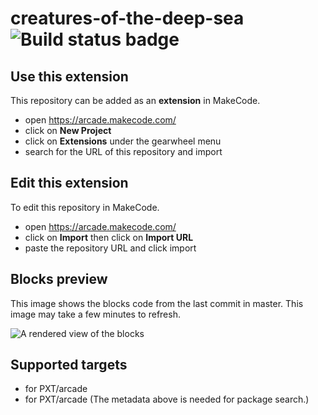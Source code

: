 # creatures-of-the-deep-sea ![Build status badge](https://github.com/nassir2011/creatures-of-the-deep-sea/workflows/MakeCode/badge.svg)



## Use this extension

This repository can be added as an **extension** in MakeCode.

* open https://arcade.makecode.com/
* click on **New Project**
* click on **Extensions** under the gearwheel menu
* search for the URL of this repository and import

## Edit this extension

To edit this repository in MakeCode.

* open https://arcade.makecode.com/
* click on **Import** then click on **Import URL**
* paste the repository URL and click import

## Blocks preview

This image shows the blocks code from the last commit in master.
This image may take a few minutes to refresh.

![A rendered view of the blocks](https://github.com/nassir2011/creatures-of-the-deep-sea/raw/master/.makecode/blocks.png)

## Supported targets

* for PXT/arcade
* for PXT/arcade
(The metadata above is needed for package search.)


